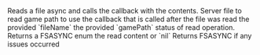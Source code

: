 <function name="AsyncRead" parent="filesystem" type="libraryfunc">
	<description>
		Reads a file async and calls the callback with the contents.
	</description>
	<realm>Server</realm>
	<args>
		<arg name="fileName" type="string">file to read</arg>
		<arg name="gamePath" type="string">game path to use</arg>
		<arg name="callback" type="function">
			the callback that is called after the file was read
			<callback>
				<arg name="fileName" type="string">the provided `fileName`</arg>
				<arg name="gamePath" type="string">the provided `gamePath`</arg>
				<arg name="status" type="number">status of read operation. Returns a <page>FSASYNC</page> enum</arg>
				<arg name="content" type="string">the read content or `nil`</arg>
			</callback>
		</arg>
	</args>
	<rets>
		<ret name="status" type="FSASYNC">Returns <page name="FSASYNC_ERR">FSASYNC</page> if any issues occurred</ret>
	</rets>
</function>